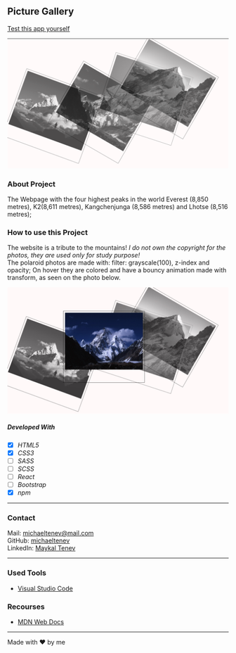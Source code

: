 ## Picture Gallery

[Test this app yourself](maykaltenev.github.io/webpage-pictures/)

![Screenshot from Project](./images/picture-gallery-1.png)

### About Project

The Webpage with the four highest peaks in the world Everest (8,850 metres), K2(8,611 metres), Kangchenjunga (8,586 metres) and Lhotse (8,516 metres);

### How to use this Project

The website is a tribute to the mountains! <i> I do not own the copyright for the photos, they are used only for study purpose! </i> <br>The polaroid photos are made with: filter: grayscale(100), z-index and opacity;
On hover they are colored and have a bouncy animation made with transform, as seen on the photo below.

![Screenshot from Project](./images/picture-gallery-hover.png)

##### Developed With

- [x] _HTML5_
- [x] _CSS3_
- [ ] _SASS_
- [ ] _SCSS_
- [ ] _React_
- [ ] _Bootstrap_
- [x] _npm_

---

### Contact

Mail: <michaeltenev@mail.com><br>
GitHub: [michaeltenev](https://github.com/maykaltenev)<br>
LinkedIn: [Maykal Tenev](https://www.linkedin.com/in/maykal-tenev-a8729586/)

---

### Used Tools

- [Visual Studio Code](https://code.visualstudio.com/)

### Recourses

- [MDN Web Docs](https://developer.mozilla.org/de/)

---

Made with ❤️ by me
